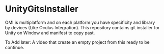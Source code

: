 # UnityGitsInstaller
OMI is multiplatform and on each platform you have specificity and library by devices (Like Oculus Integration). This repository contains git installer for Unity on Window and manifest to copy past.


To Add later:
A video that create an empty project from this ready to be continue.
